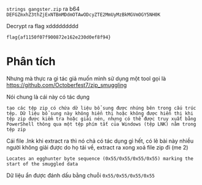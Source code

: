`strings gangster.zip` ra b64 `DEFGZmxhZ3thZjExNTBmMDdmOTAwODcyZTE2MmUyMzBkMGVmOGY5NH0K`

Decrypt ra flag xddddddddd

`flag{af1150f07f900872e162e230d0ef8f94}`

# Phân tích

Nhưng mà thực ra gì tác giả muốn mình sử dụng một tool gọi là https://github.com/Octoberfest7/zip_smuggling 

Nói chung là cái này có tác dụng 

```
tạo các tệp zip có chứa dữ liệu bổ sung được nhúng bên trong cấu trúc tệp. Dữ liệu bổ sung này không hiển thị hoặc không được hiển thị khi tệp zip được kiểm tra hoặc giải nén, nhưng có thể được truy xuất bằng PowerShell thông qua một tệp phím tắt của Windows (tệp LNK) nằm trong tệp zip
```

Cái file .lnk khi extract ra thì nó chả có tác dụng gì hết, có lẽ bài này nhiều người không giải được do họ tải về, extract ra xong xoá file zip đi (me 2)

```
Locates an egghunter byte sequence (0x55/0x55/0x55/0x55) marking the start of the smuggled data
```

Dữ liệu ẩn được đánh dấu bằng chuỗi `0x55/0x55/0x55/0x55`
